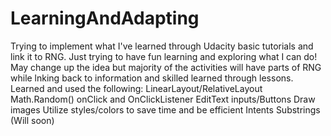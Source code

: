 # LearningAndAdapting
Trying to implement what I've learned through Udacity basic tutorials and link it to RNG.
Just trying to have fun learning and exploring what I can do!
May change up the idea but majority of the activities will have parts of RNG while lnking back to information and skilled learned through lessons. 
Learned and used the following:
LinearLayout/RelativeLayout
Math.Random()
onClick and OnClickListener
EditText inputs/Buttons
Draw images
Utilize styles/colors to save time and be efficient
Intents
Substrings (Will soon)
